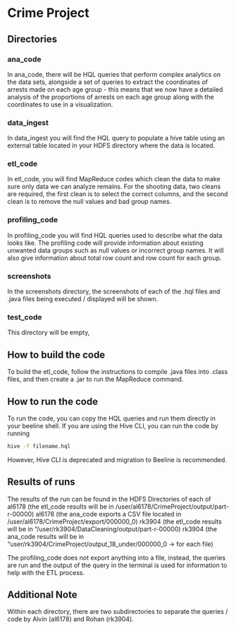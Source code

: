 # Crime Project

## Directories

### ana_code

In ana_code, there will be HQL queries that perform complex analytics on the data sets, alongside a set of queries to extract the coordinates of arrests made on each age group - this means that we now have a detailed analysis of the proportions of arrests on each age group along with the coordinates to use in a visualization.

### data_ingest

In data_ingest you will find the HQL query to populate a hive table using an external table located in your HDFS directory where the data is located.

### etl_code

In etl_code, you will find MapReduce codes which clean the data to make sure only data we can analyze remains. For the shooting data, two cleans are required, the first clean is to select the correct columns, and the second clean is to remove the null values and bad group names.

### profiling_code

In profiling_code you will find HQL queries used to describe what the data looks like. The profiling code will provide information about existing unwanted data groups such as null values or incorrect group names. It will also give information about total row count and row count for each group.

### screenshots

In the screenshots directory, the screenshots of each of the .hql files and .java files being executed / displayed will be shown.

### test_code

This directory will be empty, 

## How to build the code

To build the etl_code, follow the instructions to compile .java files into .class files, and then create a .jar to run the MapReduce command. 


## How to run the code

To run the code, you can copy the HQL queries and run them directly in your beeline shell. If you are using the Hive CLI, you can run the code by running 
```bash
hive -f filename.hql
```
However, Hive CLI is deprecated and migration to Beeline is recommended.


## Results of runs

The results of the run can be found in the HDFS Directories of each of 
	al6178 (the etl_code results will be in /user/al6178/CrimeProject/output/part-r-00000)
    al6178 (the ana_code exports a CSV file located in  
		/user/al6178/CrimeProject/export/000000_0)
	rk3904 (the etl_code results will be in “/user/rk3904/DataCleaning/output/part-r-00000) 
	rk3904 (the ana_code results will be in 
		 “user/rk3904/CrimeProject/output_18_under/000000_0 → for each file)

The profiling_code does not export anything into a file, instead, the queries are run and the output of the query in the terminal is used for information to help with the ETL process.

## Additional Note

Within each directory, there are two subdirectories to separate the queries / code by Alvin (al6178) and Rohan (rk3904).
